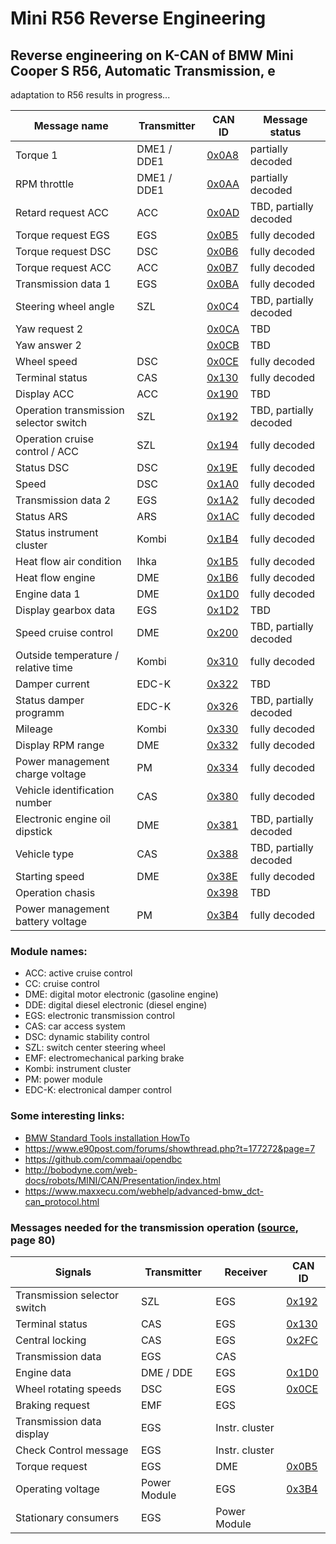 # Mini R56 Reverse Engineering

## Reverse engineering on K-CAN of BMW Mini Cooper S R56, Automatic Transmission, e ##

adaptation to R56 results in progress...

|Message name|Transmitter|CAN ID|Message status|
|-----------|-----------|------|------|
|Torque 1|DME1 / DDE1|[0x0A8](docs/0x0A8.md)|partially decoded|
|RPM throttle|DME1 / DDE1|[0x0AA](docs/0x0AA.md)|partially decoded|
|Retard request ACC|ACC|[0x0AD](docs/0x0AD.md)|TBD, partially decoded|
|Torque request EGS|EGS|[0x0B5](docs/0x0B5.md)|fully decoded|
|Torque request DSC|DSC|[0x0B6](docs/0x0B6.md)|fully decoded|
|Torque request ACC|ACC|[0x0B7](docs/0x0B7.md)|fully decoded|
|Transmission data 1|EGS|[0x0BA](docs/0x0BA.md)|fully decoded|
|Steering wheel angle|SZL|[0x0C4](docs/0x0C4.md)|TBD, partially decoded |
|Yaw request 2||[0x0CA](docs/0x0CA.md)|TBD|
|Yaw answer 2||[0x0CB](docs/0x0CB.md)|TBD|
|Wheel speed|DSC|[0x0CE](docs/0x0CE.md)|fully decoded|
|Terminal status|CAS|[0x130](docs/0x130.md)|fully decoded|
|Display ACC|ACC|[0x190](docs/0x190.md)|TBD|
|Operation transmission selector switch|SZL|[0x192](docs/0x192.md)|TBD, partially decoded|
|Operation cruise control / ACC|SZL|[0x194](docs/0x194.md)|fully decoded|
|Status DSC|DSC|[0x19E](docs/0x19E.md)|fully decoded|
|Speed|DSC|[0x1A0](docs/0x1A0.md)|fully decoded|
|Transmission data 2|EGS|[0x1A2](docs/0x1A2.md)|fully decoded|
|Status ARS|ARS|[0x1AC](docs/0x1AC.md)|fully decoded|
|Status instrument cluster|Kombi|[0x1B4](docs/0x1B4.md)|fully decoded|
|Heat flow air condition|Ihka|[0x1B5](docs/0x1B5.md)|fully decoded|
|Heat flow engine|DME|[0x1B6](docs/0x1B6.md)|fully decoded|
|Engine data 1|DME|[0x1D0](docs/0x1D0.md)|fully decoded|
|Display gearbox data|EGS|[0x1D2](docs/0x1D2.md)|TBD|
|Speed cruise control|DME|[0x200](docs/0x200.md)|TBD, partially decoded|
|Outside temperature / relative time|Kombi|[0x310](docs/0x310.md)|fully decoded|
|Damper current|EDC-K|[0x322](docs/0x322.md)|TBD|
|Status damper programm|EDC-K|[0x326](docs/0x326.md)|TBD, partially decoded|
|Mileage|Kombi|[0x330](docs/0x330.md)|fully decoded|
|Display RPM range|DME|[0x332](docs/0x332.md)|fully decoded|
|Power management charge voltage|PM|[0x334](docs/0x334.md)|fully decoded|
|Vehicle identification number|CAS|[0x380](docs/0x380.md)|fully decoded|
|Electronic engine oil dipstick|DME|[0x381](docs/0x381.md)|TBD, partially decoded|
|Vehicle type|CAS|[0x388](docs/0x388.md)|TBD, partially decoded|
|Starting speed|DME|[0x38E](docs/0x38E.md)|fully decoded|
|Operation chasis||[0x398](docs/0x398.md)|TBD|
|Power management battery voltage|PM|[0x3B4](docs/0x3B4.md)|fully decoded|

### Module names: ###
- ACC: active cruise control
- CC: cruise control
- DME: digital motor electronic (gasoline engine)
- DDE: digital diesel electronic (diesel engine)
- EGS: electronic transmission control
- CAS: car access system
- DSC: dynamic stability control
- SZL: switch center steering wheel
- EMF: electromechanical parking brake
- Kombi: instrument cluster
- PM: power module
- EDC-K: electronical damper control

### Some interesting links: ###

- [BMW Standard Tools installation HowTo](https://www.e90post.com/forums/showthread.php?t=1196830)
- https://www.e90post.com/forums/showthread.php?t=177272&page=7
- https://github.com/commaai/opendbc
- http://bobodyne.com/web-docs/robots/MINI/CAN/Presentation/index.html
- https://www.maxxecu.com/webhelp/advanced-bmw_dct-can_protocol.html

### Messages needed for the transmission operation ([source](docs/6HP26.pdf),  page 80) ###

|Signals|Transmitter|Receiver|CAN ID|
|-------------------|--------|--------|--------|
|Transmission selector switch|SZL|EGS|[0x192](docs/0x192.md)|
|Terminal status|CAS|EGS|[0x130](docs/0x130.md)|
|Central locking|CAS|EGS|[0x2FC](docs/0x2FC.md)|
|Transmission data|EGS|CAS||
|Engine data|DME / DDE|EGS|[0x1D0](docs/0x1D0.md)|
|Wheel rotating speeds|DSC|EGS|[0x0CE](docs/0x0CE.md)|
|Braking request|EMF|EGS||
|Transmission data display|EGS|Instr. cluster||
|Check Control message|EGS|Instr. cluster||
|Torque request|EGS|DME|[0x0B5](docs/0x0B5.md)|
|Operating voltage|Power Module|EGS|[0x3B4](docs/0x3B4.md)|
|Stationary consumers|EGS|Power Module||
